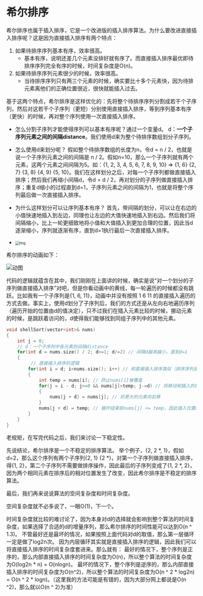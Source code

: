 # 希尔排序

希尔排序也属于插入排序，它是一个改进版的插入排序算法。为什么要改进直接插入排序呢？这是因为直接插入排序有两个特点：

1. 如果待排序序列基本有序，效率很高。
   - 基本有序，说明还差几个元素没排好就有序了。而直接插入排序最优即待排序序列完全有序的时候，时间复杂度是O(n)。
2. 如果待排序序列元素很少的时候，效率很高。
   - 当待排序序列只有两三个元素的时候，确实要比十多个元素快，因为待排元素离他们的正确位置很近，很快就能插入过去。

基于这两个特点，希尔排序是这样优化的：先将整个待排序序列分割成若干个子序列，然后对这若干个子序列（更短）分别使用直接插入排序，等到序列基本有序（更快）的时候，再对整个序列使用一次直接插入排序。

- 怎么分割子序列才能使得序列可以基本有序呢？通过一个变量d。
  d：**一个子序列元素之间的间隔distance**。我们使用d来为整个待排序数组划分子序列。

- 怎么使用d来划分呢？
  假如整个待排序数组的长度为n，令d = n / 2，也就是说一个子序列元素之间的间隔是 n / 2。假如n=10，那么一个子序列就有两个元素，这两个元素之间间隔为5。如：{1, 2, 3, 4, 5, 6, 7, 8, 9, 10} => {1, 6} {2, 7} {3, 8} {4, 9} {5, 10}。我们在这样划分之后，对每一个子序列都做直接插入排序；然后我们再缩小间隔d，令d = d / 2，再对划分的子序列做直接插入排序；重复d缩小的过程直到d=1，子序列元素之间的间隔为1，也就是将整个序列最后做一次直接插入排序。

- 为什么这样划分可以让序列基本有序？
  首先，带间隔的划分，可以让在右边的小值快速地插入到左边，同理也让左边的大值快速地插入到右边。然后我们将间隔缩小，比上一轮更细致地将小值和大值插入到更加合理的位置，因此当d逐渐缩小，序列就逐渐有序，直到d=1执行最后一次直接插入排序。
- <img src="https://pic1.zhimg.com/80/v2-9c0b7cda43bb32c4c206d545a3409c80_720w.webp" alt="img" style="zoom: 67%;" />

希尔排序的动画如下：

![动图](https://pic4.zhimg.com/v2-3762149d65540cf3e61b5dfaace6dc7b_b.webp)

代码的逻辑就蕴含在其中，我们刚刚在上面讲的时候，确实是说“对一个划分的子序列做直接插入排序”对吧，但是你看动画中的黄线，每一轮遍历的时候都没有跳跃。比如我有一个子序列是{1, 6, 11}，动画中并没有按照 1 6 11 的直接插入遍历的方式去做。事实上，使用d划分了子序列后，我们的方式还是从左向右地遍历序列（遍历开始的位置由d的值决定），只不过我们在插入元素比较的时候，挪动元素的时候，是跳跃着访问的，d使得我们能够找到同组子序列中的其他元素。

```c++
void shellSort(vector<int>& nums)
{
	int j = 0;
    // d：一个子序列中各元素的间隔distance
	for(int d = nums.size() / 2; d>=1; d/=2) // 间隔d越来越小，直到d=1 
	{
         // 直接插入排序的逻辑
		for(int i = d; i<nums.size(); i++) // 和直接插入排序类似（排序序列是i=1），因为d之前的元素在各自的子序列中只有它自己，因此默认d之前的元素都在各自子序列的已排序序列中。 
		{
			int temp = nums[i]; // 防止nums[i]被覆盖
			for(j = i - d; j>=0 && nums[j]>temp; j-=d) // 将移动和插入的幅度从1变为d，因为子序列之间间隔为d。j=i-d子序列中已排序序列的右边界元素的位置。j-=d是为了找到下一个已排序序列中的元素。
			{
				nums[j + d] = nums[j]; // 将更大的元素向右移
			}
			nums[j + d] = temp; // 循环结束前nums[j] <= temp，因此插入位置是j + d
		}
	}
}
```

老规矩，在写完代码之后，我们来讨论一下稳定性。

先说结论，希尔排序是一个不稳定的排序算法。
举个例子，{2, 2 *, 1}，假如d=2，那么这个序列有两个子序列{2, 1} {2 *}，对第一个子序列做直接插入排序，得{1, 2}，第二个子序列不需要做排序操作，因此最后的子序列变成了{1, 2 *, 2}，因为两个相同元素在排序后的相对位置发生了改变，因此希尔排序是不稳定的排序算法。

最后，我们再来说说算法的空间复杂度和时间复杂度。

空间复杂度就不必多说了，一眼O(1)，下一个。

时间复杂度就比较的难讨论了，因为本身对d的选择就会影响到整个算法的时间复杂度，如果选择了合适的d的增量序列，那么希尔排序的时间性能可以达到O(n ^ 1.3)。
不管最好还是最坏的情况，如果按照上面代码对d的取值，那么第一层循环一定是做了log2n次。
因为内层循环其实就是直接插入排序的逻辑，因此我们可以将直接插入排序的时间复杂度套进来。那么就有：
最好的情况下，整个序列是正序的，那么内部直接插入排序的时间复杂度为O(n)，所以整个算法的时间复杂度为O(log2n * n) = O(nlogn)。
最坏的情况下，整个序列是逆序的，那么内部直接插入排序的时间复杂度为O(n^2)，所以整个算法的时间复杂度为O(n ^ 2 * log2n) = O(n ^ 2 * logn)。（这里我的方法可能是有错的，因为大部分网上都说是O(n ^2)，那么就以O(n ^ 2)为准）